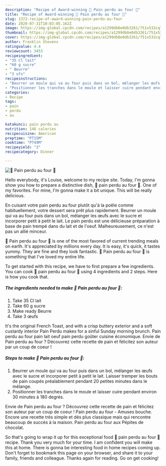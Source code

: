 ```yaml
---
description: "Recipe of Award-winning 🥖 Pain perdu au four 🥖"
title: "Recipe of Award-winning 🥖 Pain perdu au four 🥖"
slug: 1372-recipe-of-award-winning-pain-perdu-au-four
date: 2020-07-31T10:03:05.162Z
image: https://img-global.cpcdn.com/recipes/a1299db8e0db3261/751x532cq70/🥖-pain-perdu-au-four-🥖-photo-principale-de-la-recette.jpg
thumbnail: https://img-global.cpcdn.com/recipes/a1299db8e0db3261/751x532cq70/🥖-pain-perdu-au-four-🥖-photo-principale-de-la-recette.jpg
cover: https://img-global.cpcdn.com/recipes/a1299db8e0db3261/751x532cq70/🥖-pain-perdu-au-four-🥖-photo-principale-de-la-recette.jpg
author: Franklin Stevens
ratingvalue: 4.4
reviewcount: 3453
recipeingredient:
- "35 Cl lait"
- "60 g sucre"
- " Beurre"
- "3 ufs"
recipeinstructions:
- "Beurrer un moule qui va au four puis dans un bol, mélanger les œufs avec le sucre et incorporer petit à petit le lait. Laisser tremper les bouts de pain coupés préalablement pendant 20 petites minutes dans le mélange."
- "Positionner les tranches dans le moule et laisser cuire pendant environ 30 minutes à 180 degrés."
categories:
- Recipe
tags:
- pain
- perdu
- au

katakunci: pain perdu au 
nutrition: 146 calories
recipecuisine: American
preptime: "PT15M"
cooktime: "PT49M"
recipeyield: "3"
recipecategory: Dinner

---
```



![🥖 Pain perdu au four 🥖](https://img-global.cpcdn.com/recipes/a1299db8e0db3261/751x532cq70/🥖-pain-perdu-au-four-🥖-photo-principale-de-la-recette.jpg)

Hello everybody, it's Louise, welcome to my recipe site. Today, I'm gonna show you how to prepare a distinctive dish, 🥖 pain perdu au four 🥖. One of my favorites. For mine, I'm gonna make it a bit unique. This will be really delicious.

En cuisant votre pain perdu au four plutôt qu&#39;à la poêle comme habituellement, votre dessert sera prêt plus rapidement. Beurrer un moule qui va au four puis dans un bol, mélanger les œufs avec le sucre et incorporer petit à petit le lait. Le pain perdu est une délicieuse préparation à base de pain trempé dans du lait et de l&#39;oeuf. Malheureusement, ce n&#39;est pas un allié minceur.

🥖 Pain perdu au four 🥖 is one of the most favored of current trending meals on earth. It's appreciated by millions every day. It is easy, it's quick, it tastes yummy. They are fine and they look fantastic. 🥖 Pain perdu au four 🥖 is something that I've loved my entire life.


To get started with this recipe, we have to first prepare a few ingredients. You can cook 🥖 pain perdu au four 🥖 using 4 ingredients and 2 steps. Here is how you cook that.

<!--inarticleads1-->

##### The ingredients needed to make 🥖 Pain perdu au four 🥖:

1. Take 35 Cl lait
1. Take 60 g sucre
1. Make ready  Beurre
1. Take 3 œufs


It&#39;s the original French Toast, and with a crisp buttery exterior and a soft custardy interior Pain Perdu makes for a sinful Sunday morning brunch. Pain perdu au four pain lait oeuf pain perdu goûter cuisine économique. Envie de Pain perdu au four ? Découvrez cette recette de pain et félicitez son auteur par un coup de coeur ! 

<!--inarticleads2-->

##### Steps to make 🥖 Pain perdu au four 🥖:

1. Beurrer un moule qui va au four puis dans un bol, mélanger les œufs avec le sucre et incorporer petit à petit le lait. Laisser tremper les bouts de pain coupés préalablement pendant 20 petites minutes dans le mélange.
1. Positionner les tranches dans le moule et laisser cuire pendant environ 30 minutes à 180 degrés.


Envie de Pain perdu au four ? Découvrez cette recette de pain et félicitez son auteur par un coup de coeur ! Pain perdu au four - Amuses bouche. Encore une recette très simple et dés plus classique mais qui rencontre beaucoup de succés à la maison. Pain perdu au four aux Pépites de chocolat. 

So that's going to wrap it up for this exceptional food 🥖 pain perdu au four 🥖 recipe. Thank you very much for your time. I am confident you will make this at home. There is gonna be interesting food in home recipes coming up. Don't forget to bookmark this page on your browser, and share it to your family, friends and colleague. Thanks again for reading. Go on get cooking!
